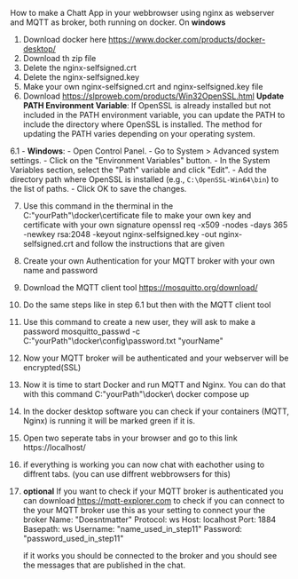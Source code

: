 How to make a Chatt App in your webbrowser using nginx as webserver and MQTT as broker, both running on docker. On **windows**
1. Download docker here https://www.docker.com/products/docker-desktop/
2. Download th zip file
3. Delete the nginx-selfsigned.crt 
4. Delete the nginx-selfsigned.key
5. Make your own nginx-selfsigned.crt and nginx-selfsigned.key file
6. Download https://slproweb.com/products/Win32OpenSSL.html
  **Update PATH Environment Variable**: If OpenSSL is already installed but not included in the PATH environment variable, you can update the PATH to include the directory where OpenSSL is installed. The method for updating the PATH varies depending on your operating system.

 6.1    - **Windows**: 
        - Open Control Panel.
        - Go to System > Advanced system settings.
        - Click on the "Environment Variables" button.
        - In the System Variables section, select the "Path" variable and click "Edit".
        - Add the directory path where OpenSSL is installed (e.g., `C:\OpenSSL-Win64\bin`) to the list of paths.
        - Click OK to save the changes.

7. Use this command in the therminal in the C:\"yourPath"\docker\certificate file to make your own key and certificate with your own signature
   openssl req -x509 -nodes -days 365 -newkey rsa:2048 -keyout nginx-selfsigned.key -out nginx-selfsigned.crt
   and follow the instructions that are given
8. Create your own Authentication for your MQTT broker with your own name and password
9. Download the MQTT client tool https://mosquitto.org/download/
10. Do the same steps like in step 6.1 but then with the MQTT client tool
11. Use this command to create a new user, they will ask to make a password
    mosquitto_passwd -c C:\"yourPath"\docker\config\password.txt "yourName"
12. Now your MQTT broker will be authenticated and your webserver will be encrypted(SSL)
13. Now it is time to start Docker and run MQTT and Nginx. You can do that with this command
    C:\"yourPath"\docker\ docker compose up
14. In the docker desktop software you can check if your containers (MQTT, Nginx) is running it will be marked green if it is.
15. Open two seperate tabs in your browser and go to this link https://localhost/ 
16. if everything is working you can now chat with eachother using to diffrent tabs. (you can use diffrent webbrowsers for this)
17. **optional** If you want to check if your MQTT broker is authenticated you can download https://mqtt-explorer.com to check if you can connect to the your MQTT broker
    use this as your setting to connect your the broker
    Name: "Doesntmatter"
    Protocol: ws
    Host: localhost
    Port: 1884
    Basepath: ws
    Username: "name_used_in_step11"
    Password: "password_used_in_step11"

    if it works you should be connected to the broker and you should see the messages that are published in the chat.


